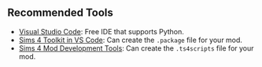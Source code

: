 ## Recommended Tools

- [Visual Studio Code](https://code.visualstudio.com/): Free IDE that supports Python.
- [Sims 4 Toolkit in VS Code](https://vscode.sims4toolkit.com/): Can create the `.package` file for your mod.
- [Sims 4 Mod Development Tools](https://github.com/SanjoSolutions/sims4-mod-development-tools): Can create the `.ts4scripts` file for your mod.
